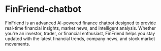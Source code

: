 # FinFriend-chatbot
FinFriend is an advanced AI-powered finance chatbot designed to provide real-time financial insights, market news, and intelligent analysis. Whether you're an investor, trader, or financial enthusiast, FinFriend helps you stay updated with the latest financial trends, company news, and stock market movements.
